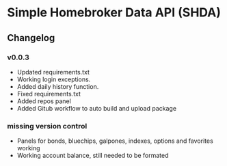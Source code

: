 # Simple Homebroker Data API (SHDA)

## Changelog

### v0.0.3
- Updated requirements.txt
- Working login exceptions.
- Added daily history function.
- Fixed requirements.txt
- Added repos panel
- Added Gitub workflow to auto build and upload package

### missing version control
- Panels for bonds, bluechips, galpones, indexes, options and favorites working
- Working account balance, still needed to be formated
